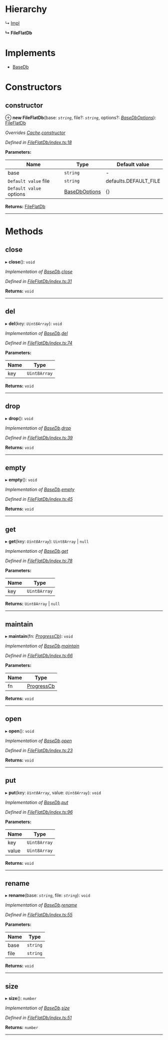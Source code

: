 

# Hierarchy

↳  [Impl](_fileflatdb_impl_.impl.md)

**↳ FileFlatDb**

# Implements

* [BaseDb](../interfaces/_types_.basedb.md)

# Constructors

<a id="constructor"></a>

##  constructor

⊕ **new FileFlatDb**(base: *`string`*, file?: *`string`*, options?: *[BaseDbOptions](../modules/_types_.md#basedboptions)*): [FileFlatDb](_fileflatdb_index_.fileflatdb.md)

*Overrides [Cache](_fileflatdb_cache_.cache.md).[constructor](_fileflatdb_cache_.cache.md#constructor)*

*Defined in [FileFlatDb/index.ts:18](https://github.com/polkadot-js/common/blob/caec22d/packages/db/src/FileFlatDb/index.ts#L18)*

**Parameters:**

| Name | Type | Default value |
| ------ | ------ | ------ |
| base | `string` | - |
| `Default value` file | `string` |  defaults.DEFAULT_FILE |
| `Default value` options | [BaseDbOptions](../modules/_types_.md#basedboptions) |  {} |

**Returns:** [FileFlatDb](_fileflatdb_index_.fileflatdb.md)

___

# Methods

<a id="close"></a>

##  close

▸ **close**(): `void`

*Implementation of [BaseDb](../interfaces/_types_.basedb.md).[close](../interfaces/_types_.basedb.md#close)*

*Defined in [FileFlatDb/index.ts:31](https://github.com/polkadot-js/common/blob/caec22d/packages/db/src/FileFlatDb/index.ts#L31)*

**Returns:** `void`

___
<a id="del"></a>

##  del

▸ **del**(key: *`Uint8Array`*): `void`

*Implementation of [BaseDb](../interfaces/_types_.basedb.md).[del](../interfaces/_types_.basedb.md#del)*

*Defined in [FileFlatDb/index.ts:74](https://github.com/polkadot-js/common/blob/caec22d/packages/db/src/FileFlatDb/index.ts#L74)*

**Parameters:**

| Name | Type |
| ------ | ------ |
| key | `Uint8Array` |

**Returns:** `void`

___
<a id="drop"></a>

##  drop

▸ **drop**(): `void`

*Implementation of [BaseDb](../interfaces/_types_.basedb.md).[drop](../interfaces/_types_.basedb.md#drop)*

*Defined in [FileFlatDb/index.ts:39](https://github.com/polkadot-js/common/blob/caec22d/packages/db/src/FileFlatDb/index.ts#L39)*

**Returns:** `void`

___
<a id="empty"></a>

##  empty

▸ **empty**(): `void`

*Implementation of [BaseDb](../interfaces/_types_.basedb.md).[empty](../interfaces/_types_.basedb.md#empty)*

*Defined in [FileFlatDb/index.ts:45](https://github.com/polkadot-js/common/blob/caec22d/packages/db/src/FileFlatDb/index.ts#L45)*

**Returns:** `void`

___
<a id="get"></a>

##  get

▸ **get**(key: *`Uint8Array`*):  `Uint8Array` &#124; `null`

*Implementation of [BaseDb](../interfaces/_types_.basedb.md).[get](../interfaces/_types_.basedb.md#get)*

*Defined in [FileFlatDb/index.ts:78](https://github.com/polkadot-js/common/blob/caec22d/packages/db/src/FileFlatDb/index.ts#L78)*

**Parameters:**

| Name | Type |
| ------ | ------ |
| key | `Uint8Array` |

**Returns:**  `Uint8Array` &#124; `null`

___
<a id="maintain"></a>

##  maintain

▸ **maintain**(fn: *[ProgressCb](../modules/_types_.md#progresscb)*): `void`

*Implementation of [BaseDb](../interfaces/_types_.basedb.md).[maintain](../interfaces/_types_.basedb.md#maintain)*

*Defined in [FileFlatDb/index.ts:66](https://github.com/polkadot-js/common/blob/caec22d/packages/db/src/FileFlatDb/index.ts#L66)*

**Parameters:**

| Name | Type |
| ------ | ------ |
| fn | [ProgressCb](../modules/_types_.md#progresscb) |

**Returns:** `void`

___
<a id="open"></a>

##  open

▸ **open**(): `void`

*Implementation of [BaseDb](../interfaces/_types_.basedb.md).[open](../interfaces/_types_.basedb.md#open)*

*Defined in [FileFlatDb/index.ts:23](https://github.com/polkadot-js/common/blob/caec22d/packages/db/src/FileFlatDb/index.ts#L23)*

**Returns:** `void`

___
<a id="put"></a>

##  put

▸ **put**(key: *`Uint8Array`*, value: *`Uint8Array`*): `void`

*Implementation of [BaseDb](../interfaces/_types_.basedb.md).[put](../interfaces/_types_.basedb.md#put)*

*Defined in [FileFlatDb/index.ts:96](https://github.com/polkadot-js/common/blob/caec22d/packages/db/src/FileFlatDb/index.ts#L96)*

**Parameters:**

| Name | Type |
| ------ | ------ |
| key | `Uint8Array` |
| value | `Uint8Array` |

**Returns:** `void`

___
<a id="rename"></a>

##  rename

▸ **rename**(base: *`string`*, file: *`string`*): `void`

*Implementation of [BaseDb](../interfaces/_types_.basedb.md).[rename](../interfaces/_types_.basedb.md#rename)*

*Defined in [FileFlatDb/index.ts:55](https://github.com/polkadot-js/common/blob/caec22d/packages/db/src/FileFlatDb/index.ts#L55)*

**Parameters:**

| Name | Type |
| ------ | ------ |
| base | `string` |
| file | `string` |

**Returns:** `void`

___
<a id="size"></a>

##  size

▸ **size**(): `number`

*Implementation of [BaseDb](../interfaces/_types_.basedb.md).[size](../interfaces/_types_.basedb.md#size)*

*Defined in [FileFlatDb/index.ts:51](https://github.com/polkadot-js/common/blob/caec22d/packages/db/src/FileFlatDb/index.ts#L51)*

**Returns:** `number`

___

